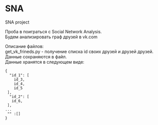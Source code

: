 # SNA
SNA project

Проба в поиграться с Social Network Analysis.  
Будем анализировать граф друзей в vk.com  

Описание файлов:  
get_vk_frineds.py - получение списка id своих друзей и друзей друзей. Данные сохраняются в файл.  
Данные хранятся в следующем виде:  


    {
      "id_1": [
        id_3,
        id_4,
        id_5
     ],
      "id_2": [
       id_6,
     ],
    ...
     "" :[]
    }
